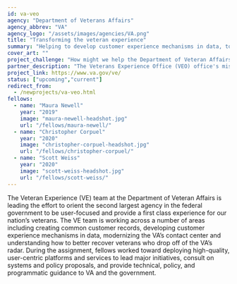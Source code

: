 ```yaml
---
id: va-veo
agency: "Department of Veterans Affairs"
agency_abbrev: "VA"
agency_logo: "/assets/images/agencies/VA.png"
title: "Transforming the veteran experience"
summary: "Helping to develop customer experience mechanisms in data, tools, and technology to enable the U.S. Department of Veterans Affairs to deliver the best experience to veterans, families, caregivers, and survivors"
cover_art: ""
project_challenge: "How might we help the Department of Veteran Affairs deliver more veteran-centered services and care?"
partner_description: "The Veterans Experience Office (VEO) office's mission is to enable VA to be the leading customer service organization in government so that Veterans, their families, caregivers and survivors Choose VA."
project_link: https://www.va.gov/ve/
status: ["upcoming","current"]
redirect_from:
  - /newprojects/va-veo.html
fellows:
  - name: "Maura Newell"
    year: "2019"
    image: "maura-newell-headshot.jpg"
    url: "/fellows/maura-newell/"
  - name: "Christopher Corpuel"
    year: "2020"
    image: "christopher-corpuel-headshot.jpg"
    url: "/fellows/christopher-corpuel/"
  - name: "Scott Weiss"
    year: "2020"
    image: "scott-weiss-headshot.jpg"
    url: "/fellows/scott-weiss/"
---
```

The Veteran Experience (VE) team at the Department of Veteran Affairs is leading the effort to orient the second largest agency in the federal government to be user-focused and provide a first class experience for our nation’s veterans. The VE team is working across a number of areas including creating common customer records, developing customer experience mechanisms in data, modernizing the VA’s contact center and understanding how to better recover veterans who drop off of the VA’s radar. During the assignment, fellows worked toward deploying high-quality, user-centric platforms and services to lead major initiatives, consult on systems and policy proposals, and provide technical, policy, and programmatic guidance to VA and the government.

